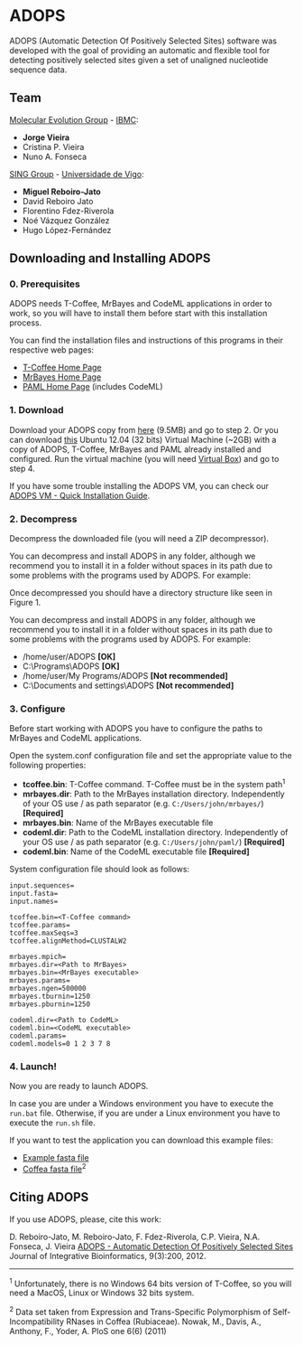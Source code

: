 # ADOPS

ADOPS (Automatic Detection Of Positively Selected Sites) software was developed with the goal of providing an automatic and flexible tool for detecting positively selected sites given a set of unaligned nucleotide sequence data.

## Team
[Molecular Evolution Group](http://evolution.ibmc.up.pt/) - [IBMC](https://www.ibmc.up.pt/):
  * **Jorge Vieira**
  * Cristina P. Vieira
  * Nuno A. Fonseca

[SING Group](http://sing-group.org/) - [Universidade de Vigo](http://www.uvigo.gal/):
  * **Miguel Reboiro-Jato**
  * David Reboiro Jato
  * Florentino Fdez-Riverola
  * Noé Vázquez González
  * Hugo López-Fernández

## Downloading and Installing ADOPS
### 0. Prerequisites
ADOPS needs T-Coffee, MrBayes and CodeML applications in order to work, so you will have to install them before start with this installation process.

You can find the installation files and instructions of this programs in their respective web pages:

  * [T-Coffee Home Page](http://www.tcoffee.org/Projects_home_page/t_coffee_home_page.html)
  * [MrBayes Home Page](http://mrbayes.sourceforge.net/)
  * [PAML Home Page](http://abacus.gene.ucl.ac.uk/software/paml.html) (includes CodeML)

### 1. Download
Download your ADOPS copy from [here](http://static.sing-group.org/ADOPS/ADOPS_v0.7.0.zip) (9.5MB) and go to step 2.
Or you can download [this](http://static.sing-group.org/ADOPS/BDBM_v0.19.2-ADOPS_v0.7.0.zip) Ubuntu 12.04 (32 bits) Virtual Machine (~2GB) with a copy of ADOPS, T-Coffee, MrBayes and PAML already installed and configured. Run the virtual machine (you will need [Virtual Box](https://www.virtualbox.org/)) and go to step 4.

If you have some trouble installing the ADOPS VM, you can check our [ADOPS VM - Quick Installation Guide](http://static.sing-group.org/ADOPS/ADOPS%20VM%20-%20Quick%20Installation%20Guide.pdf).

### 2. Decompress
Decompress the downloaded file (you will need a ZIP decompressor).

You can decompress and install ADOPS in any folder, although we recommend you to install it in a folder without spaces in its path due to some problems with the programs used by ADOPS. For example:

Once decompressed you should have a directory structure like seen in Figure 1.

You can decompress and install ADOPS in any folder, although we recommend you to install it in a folder without spaces in its path due to some problems with the programs used by ADOPS. For example:

  * /home/user/ADOPS **[OK]**
  * C:\Programs\ADOPS **[OK]**
  * /home/user/My Programs/ADOPS **[Not recommended]**
  * C:\Documents and settings\ADOPS **[Not recommended]**

### 3. Configure
Before start working with ADOPS you have to configure the paths to MrBayes and CodeML applications.

Open the system.conf configuration file and set the appropriate value to the following properties:

  * **tcoffee.bin**: T-Coffee command. T-Coffee must be in the system path<sup>1</sup>
  * **mrbayes.dir**: Path to the MrBayes installation directory. Independently of your OS use / as path separator (e.g. `C:/Users/john/mrbayes/`) **[Required]**
  * **mrbayes.bin**: Name of the MrBayes executable file
  * **codeml.dir**: Path to the CodeML installation directory. Independently of your OS use / as path separator (e.g. `C:/Users/john/paml/`) **[Required]**
  * **codeml.bin**: Name of the CodeML executable file **[Required]**

System configuration file should look as follows:

```
input.sequences=
input.fasta=
input.names=

tcoffee.bin=<T-Coffee command>
tcoffee.params=
tcoffee.maxSeqs=3
tcoffee.alignMethod=CLUSTALW2

mrbayes.mpich=
mrbayes.dir=<Path to MrBayes>
mrbayes.bin=<MrBayes executable>
mrbayes.params=
mrbayes.ngen=500000
mrbayes.tburnin=1250
mrbayes.pburnin=1250

codeml.dir=<Path to CodeML>
codeml.bin=<CodeML executable>
codeml.params=
codeml.models=0 1 2 3 7 8
```

### 4. Launch!
Now you are ready to launch ADOPS.

In case you are under a Windows environment you have to execute the `run.bat` file. Otherwise, if you are under a Linux environment you have to execute the `run.sh` file.

If you want to test the application you can download this example files:

  * [Example fasta file](http://static.sing-group.org/ADOPS/input.fasta)
  * [Coffea fasta file](http://static.sing-group.org/ADOPS/Coffea.fasta)<sup>2</sup>

## Citing ADOPS
If you use ADOPS, please, cite this work:

D. Reboiro-Jato, M. Reboiro-Jato, F. Fdez-Riverola, C.P. Vieira, N.A. Fonseca, J. Vieira
[ADOPS - Automatic Detection Of Positively Selected Sites](http://journal.imbio.de/index.php?paper_id=200)
Journal of Integrative Bioinformatics, 9(3):200, 2012.

___

<sup>1</sup> Unfortunately, there is no Windows 64 bits version of T-Coffee, so you will need a MacOS, Linux or Windows 32 bits system.

<sup>2</sup> Data set taken from Expression and Trans-Specific Polymorphism of Self-Incompatibility RNases in Coffea (Rubiaceae). Nowak, M., Davis, A., Anthony, F., Yoder, A. PloS one 6(6) (2011)
